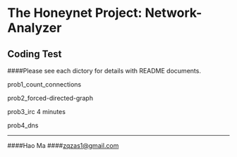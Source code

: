 The Honeynet Project: Network-Analyzer
================

Coding Test
-------

####Please see each dictory for details with README documents.

prob1_count_connections

prob2_forced-directed-graph

prob3_irc	4 minutes

prob4_dns




-----

####Hao Ma
####zqzas1@gmail.com
